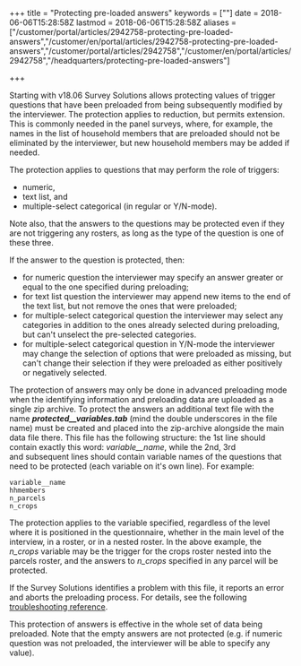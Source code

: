 ﻿+++
title = "Protecting pre-loaded answers"
keywords = [""]
date = 2018-06-06T15:28:58Z
lastmod = 2018-06-06T15:28:58Z
aliases = ["/customer/portal/articles/2942758-protecting-pre-loaded-answers","/customer/en/portal/articles/2942758-protecting-pre-loaded-answers","/customer/portal/articles/2942758","/customer/en/portal/articles/2942758","/headquarters/protecting-pre-loaded-answers"]

+++

Starting with v18.06 Survey Solutions allows protecting values of
trigger questions that have been preloaded from being subsequently
modified by the interviewer. The protection applies to reduction, but
permits extension. This is commonly needed in the panel surveys, where,
for example, the names in the list of household members that are
preloaded should not be eliminated by the interviewer, but new household
members may be added if needed.  
  
The protection applies to questions that may perform the role of
triggers: 

-   numeric, 
-   text list, and 
-   multiple-select categorical (in regular or Y/N-mode). 

Note also, that the answers to the questions may be protected even if
they are not triggering any rosters, as long as the type of the question
is one of these three.  
  
If the answer to the question is protected, then:

-   for numeric question the interviewer may specify an answer greater
    or equal to the one specified during preloading;
-   for text list question the interviewer may append new items to the
    end of the text list, but not remove the ones that were preloaded;
-   for multiple-select categorical question the interviewer may select
    any categories in addition to the ones already selected during
    preloading, but can't unselect the pre-selected categories.
-   for multiple-select categorical question in Y/N-mode the interviewer
    may change the selection of options that were preloaded as missing,
    but can't change their selection if they were preloaded as either
    positively or negatively selected.

The protection of answers may only be done in advanced preloading mode
when the identifying information and preloading data are uploaded as a
single zip archive. To protect the answers an additional text file with
the name ***protected\_\_variables.tab*** (mind the double underscores
in the file name) must be created and placed into the zip-archive
alongside the main data file there. This file has the following
structure: the 1st line should contain exactly this word:
*variable\_\_name*, while the 2nd, 3rd and subsequent lines should
contain variable names of the questions that need to be protected (each
variable on it's own line). For example:

    variable__name
    hhmembers
    n_parcels
    n_crops

The protection applies to the variable specified, regardless of the
level where it is positioned in the questionnaire, whether in the main
level of the interview, in a roster, or in a nested roster. In the above
example, the *n\_crops* variable may be the trigger for the crops roster
nested into the parcels roster, and the answers to *n\_crops* specified
in any parcel will be protected.  
  
If the Survey Solutions identifies a problem with this file, it reports
an error and aborts the preloading process. For details, see the
following [troubleshooting
reference](/headquarters/errors-in-user-supplied-files-for-preloading).  
  
This protection of answers is effective in the whole set of data being
preloaded. Note that the empty answers are not protected (e.g. if
numeric question was not preloaded, the interviewer will be able to
specify any value).
